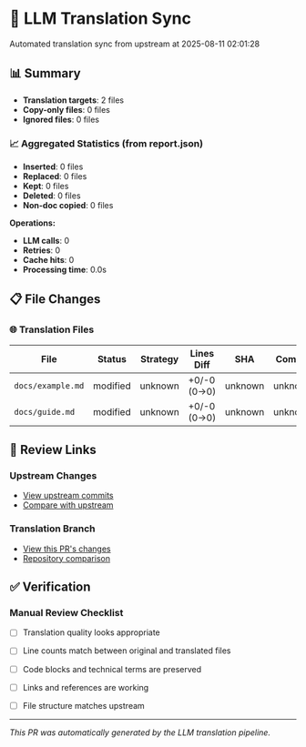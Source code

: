 # 🔄 LLM Translation Sync

Automated translation sync from upstream at 2025-08-11 02:01:28

## 📊 Summary

- **Translation targets**: 2 files
- **Copy-only files**: 0 files
- **Ignored files**: 0 files

### 📈 Aggregated Statistics (from report.json)
- **Inserted**: 0 files
- **Replaced**: 0 files
- **Kept**: 0 files
- **Deleted**: 0 files
- **Non-doc copied**: 0 files

**Operations:**
- **LLM calls**: 0
- **Retries**: 0
- **Cache hits**: 0
- **Processing time**: 0.0s

## 📋 File Changes

### 🌐 Translation Files

| File | Status | Strategy | Lines Diff | SHA | Commit |
|------|--------|----------|------------|-----|--------|
| `docs/example.md` | modified | unknown | +0/-0 (0→0) | unknown | unknown |
| `docs/guide.md` | modified | unknown | +0/-0 (0→0) | unknown | unknown |

## 🔗 Review Links

### Upstream Changes
- [View upstream commits](https://github.com/jhipster/jhipster.github.io/commits/main)
- [Compare with upstream](https://github.com/jhipster/jhipster.github.io/compare/main)

### Translation Branch
- [View this PR's changes](https://github.com/hide212131/jhipster.github.io-jp/pulls)
- [Repository comparison](https://github.com/hide212131/jhipster.github.io-jp/compare)

## ✅ Verification

### Manual Review Checklist

- [ ] Translation quality looks appropriate
- [ ] Line counts match between original and translated files
- [ ] Code blocks and technical terms are preserved
- [ ] Links and references are working
- [ ] File structure matches upstream


---
*This PR was automatically generated by the LLM translation pipeline.*